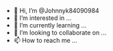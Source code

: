 - 👋 Hi, I’m @Johnnyk84090984
- 👀 I’m interested in ...
- 🌱 I’m currently learning ...
- 💞️ I’m looking to collaborate on ...
- 📫 How to reach me ...

<!---
Johnnyk84090984/Johnnyk84090984 is a ✨ special ✨ repository because its `README.md` (this file) appears on your GitHub profile.[2-Step Verification.pdf](https://github.com/Johnnyk84090984/Johnnyk84090984/files/11574360/2-Step.Verification.pdf)

You can click the Preview link to take a look at your changes.
--->

